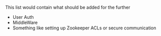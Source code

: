 This list would contain what should be added for the further 
- User Auth
- MiddleWare
- Something like setting up Zookeeper ACLs or secure communication